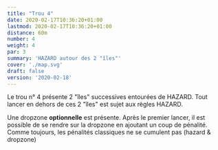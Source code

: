```yaml
---
title: "Trou 4"
date: 2020-02-17T10:36:20+01:00
lastmod: 2020-02-17T10:36:20+01:00
distance: 60m
number: 4
weight: 4
par: 3
summary: 'HAZARD autour des 2 "îles"'
cover: './map.svg'
draft: false
version: '2020-02-18'
---
```


Le trou n° 4 présente 2 "îles" successives entourées de HAZARD. Tout lancer en dehors de ces 2 "îles" est sujet aux  règles HAZARD.

Une dropzone __optionnelle__ est présente. Après le premier lancer, il est possible de se rendre sur la dropzone en ajoutant un coup de pénalité. Comme toujours, les pénalités classiques ne se cumulent pas (hazard & dropzone)



